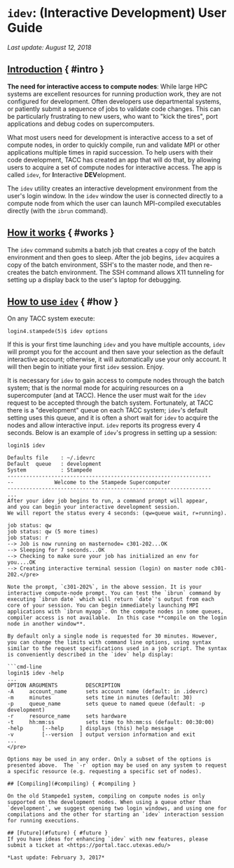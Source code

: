# <code>idev</code>: (Interactive Development) User Guide
*Last update: August 12, 2018*


## [Introduction](#intro) { #intro }

**The need for interactive access to compute nodes**: While large HPC systems are excellent resources for running production work, they are not configured for development. Often developers use departmental systems, or patiently submit a sequence of jobs to validate code changes. This can be particularly frustrating to new users, who want to "kick the tires", port applications and debug codes on supercomputers.

What most users need for development is interactive access to a set of compute nodes, in order to quickly compile, run and validate MPI or other applications multiple times in rapid succession. To help users with their code development, TACC has created an app that will do that, by allowing users to acquire a set of compute nodes for interactive access. The app is called `idev`, for **I**nteractive **DEV**elopment.

The `idev` utility creates an interactive development environment from the user's login window. In the `idev` window the user is connected directly to a compute node from which the user can launch MPI-compiled executables directly (with the `ibrun` command). 

## [How it works](#works) { #works }
The `idev` command submits a batch job that creates a copy of the batch environment and then goes to sleep. After the job begins, `idev` acquires a copy of the batch environment, SSH's to the master node, and then re-creates the batch environment. The SSH command allows X11 tunneling for setting up a display back to the user's laptop for debugging.

## [How to use `idev`](#how) { #how }
On any TACC system execute:

```cmd-line
login4.stampede(5)$ idev options
```

If this is your first time launching `idev` and you have multiple accounts, `idev` will prompt you for the account and then save your selection as the default interactive account; otherwise, it will automatically use your only account. It will then begin to initiate your first `idev` session. Enjoy.

It is necessary for `idev` to gain access to compute nodes through the batch system; that is the normal mode for acquiring resources on a supercomputer (and at TACC). Hence the user must wait for the `idev` request to be accepted through the batch system. Fortunately, at TACC there is a &quot;development&quot; queue on each TACC system; `idev`'s default setting uses this queue, and it is often a short wait for `idev` to acquire the nodes and allow interactive input. `idev` reports its progress every 4 seconds. Below is an example of `idev`'s progress in setting up a session:

```cmd-line
login1$ idev

Defaults file    : ~/.idevrc
Default  queue   : development
System           : Stampede
-----------------------------------------------------------------
--             Welcome to the Stampede Supercomputer
-----------------------------------------------------------------
...
After your idev job begins to run, a command prompt will appear,
and you can begin your interactive development session.
We will report the status every 4 seconds: (qw=queue wait, r=running).

job status: qw
job status: qw (5 more times)
job status: r
--> Job is now running on masternode= c301-202...OK
--> Sleeping for 7 seconds...OK
--> Checking to make sure your job has initialized an env for you....OK
--> Creating interactive terminal session (login) on master node c301-202.</pre>

Note the prompt, `c301-202%`, in the above session. It is your interactive compute-node prompt. You can test the `ibrun` command by executing `ibrun date` which will return `date`'s output from each core of your session. You can begin immediately launching MPI applications with `ibrun myapp`. On the compute nodes in some queues, compiler access is not available.  In this case **compile on the login node in another window**.

By default only a single node is requested for 30 minutes. However, you can change the limits with command line options, using syntax similar to the request specifications used in a job script. The syntax is conveniently described in the `idev` help display:

```cmd-line
login1$ idev -help
...
OPTION ARGUMENTS         DESCRIPTION
-A     account_name      sets account name (default: in .idevrc)
-m     minutes           sets time in minutes (default: 30)
-p     queue_name        sets queue to named queue (default: -p development)
-r     resource_name     sets hardware
-t     hh:mm:ss          sets time to hh:mm:ss (default: 00:30:00)
-help      [--help     ] displays (this) help message
-v         [--version  ] output version information and exit
...  
</pre>

Options may be used in any order. Only a subset of the options is presented above.  The `-r` option may be used on any system to request a specific resource (e.g. requesting a specific set of nodes).

## [Compiling](#compiling) { #compiling }

On the old Stampede1 system, compiling on compute nodes is only supported on the development nodes. When using a queue other than `development`, we suggest opening two login windows, and using one for compilations and the other for starting an `idev` interaction session for running executions.

## [Future](#future) { #future }
If you have ideas for enhancing `idev` with new features, please submit a ticket at <https://portal.tacc.utexas.edu/>

*Last update: February 3, 2017*

